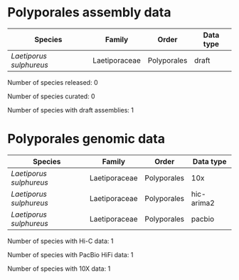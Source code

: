 # Polyporales assembly data

| Species | Family | Order | Data type |
| -- | --- | --- | --- |
| *Laetiporus sulphureus* | Laetiporaceae | Polyporales | draft |

Number of species released: 0

Number of species curated: 0

Number of species with draft assemblies: 1

# Polyporales genomic data

| Species | Family | Order | Data type |
| -- | --- | --- | --- |
| *Laetiporus sulphureus* | Laetiporaceae | Polyporales | 10x |
| *Laetiporus sulphureus* | Laetiporaceae | Polyporales | hic-arima2 |
| *Laetiporus sulphureus* | Laetiporaceae | Polyporales | pacbio |

Number of species with Hi-C data: 1

Number of species with PacBio HiFi data: 1

Number of species with 10X data: 1
